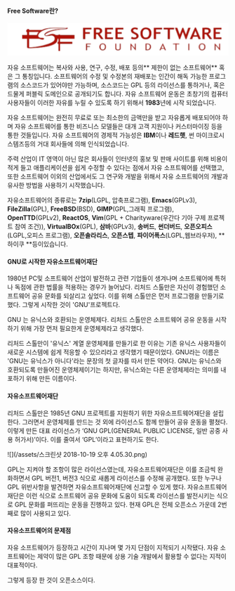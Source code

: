 #### Free Software란?



![](/assets/FSF.png)



자유 소프트웨어는 복사와 사용, 연구, 수정, 배포 등의** 제한이 없는 소프트웨어** 혹은 그 통칭입니다. 소프트웨어의 수정 및 수정본의 재배포는 인간이 해독 가능한 프로그램의 소스코드가 있어야만 가능하며, 소스코드는 GPL 등의 라이선스를 통하거나, 혹은 드물게 퍼블릭 도메인으로 공개되기도 합니다. 자유 소프트웨어 운동은 초창기의 컴퓨터 사용자들이 이러한 자유를 누릴 수 있도록 하기 위해서 **1983**년에 시작 되었습니다.

자유 소프트웨어는 완전히 무료로 또는 최소한의 금액만을 받고 자유롭게 배포되어야 하며 자유 소프트웨어를 통한 비즈니스 모델들은 대개 고객 지원이나 커스터마이징 등을 통한 것들입니다. 자유 소프트웨어의 경제적 가능성은 **IBM**이나 **레드햇**, 썬 마이크로시스템즈등의 거대 회사들에 의해 인식되었습니다.

주력 산업이 IT 영역이 아닌 많은 회사들이 인터넷의 홍보 및 판매 사이트를 위해 비용이 적게 들고 애플리케이션을 쉽게 수정할 수 있다는 점에서 자유 소프트웨어를 선택했고, 또한 소프트웨어 이외의 산업에서도 그 연구와 개발을 위해서 자유 소프트웨어의 개발과 유사한 방법을 사용하기 시작했습니다.

자유소프트웨어의 종류로는 **7zip**\(LGPL, 압축프로그램\), **Emacs**\(GPLv3\), **FileZilla**\(GPL\), **FreeBSD**\(BSD\), **GIMP**\(GPL,그래픽 프로그램\), **OpenTTD**\(GPLv2\), **ReactOS**, **Vim**\(GPL + Charityware\(우간다 기아 구제 프로젝트 참여 조건\)\), **VirtualBOx**\(GPL\), **삼바**\(GPLv3\), **송버드**, **썬더버드**, **오픈오피스**\(LGPL,오피스 프로그램\), **오픈솔라리스**, **오픈스텝**, **파이어폭스**\(LGPL,웹브라우저\), **하이쿠  **등이있습니다.



#### GNU로 시작한 자유소프트웨어재단

1980년 PC및 소프트웨어 산업이 발전하고 관련 기업들이 생겨나며 소프트웨어에 특허나 독점에 관한 법률을 적용하는 경우가 늘어났다. 리처드 스톨만은 자신이 경험했던 소프트웨어 공유 문화를 되살리고 싶었다. 이를 위해 스톨만은 먼저 프로그램을 만들기로 했다. 그렇게 시작한 것이 'GNU'프로젝트다.

GNU 는 유닉스와 호환되는 운영체제다. 리처드 스톨만은 소프트웨어 공유 운동을 시작하기 위해 가장 먼저 필요한게 운영체제라고 생각했다.

리처드 스톨만이 '유닉스' 계열 운영체제를 만들기로 한 이유는 기존 유닉스 사용자들이 새로운 시스템에 쉽게 적응할 수 있으리라고 생각했기 때문이었다. GNU라는 이름은 'GNU는 유닉스가 아니다'라는 문장의 첫 글자를 따서 만든 약어다. GNU는 유닉스와 호환되도록 만들어진 운영체제이기는 하지만, 유닉스와는 다른 운영체제라는 의미를 내포하기 위해 만든 이름이다.



#### 자유소프트웨어재단

리처드 스톨만은 1985년 GNU 프로젝트를 지원하기 위한 자유소프트웨어재단을 설립한다. 그러면서 운영체제를 만드는 것 외에 라이선스도 함께 만들어 공유 운동을 펼쳤다. 이렇게 만든 대표 라이선스가 ‘GNU GPL\(GENERAL PUBLIC LICENSE, 일반 공중 사용 허가서\)’이다. 이를 줄여서 ‘GPL’이라고 표현하기도 한다.

![](/assets/스크린샷 2018-10-19 오후 4.05.30.png)

GPL는 지켜야 할 조항이 많은 라이선스였는데, 자유소프트웨어재단은 이를 조금씩 완화하면서 GPL 버전1, 버전3 식으로 새롭게 라이선스를 수정해 공개했다. 또한 누구나 GPL 위반사항을 발견하면 자유소프트웨어재단에 신고할 수 있게 했다. 자유소프트웨어재단은 이런 식으로 소프트웨어 공유 문화에 도움이 되도록 라이선스를 발전시키는 식으로 GPL 문화를 퍼뜨리는 운동을 진행하고 있다. 현재 GPL은 전체 오픈소스 가운데 2번째로 많이 사용되고 있다.



#### 자유소프트웨어의 문제점

자유 소프트웨어가 등장하고 시간이 지나며 몇 가지 단점이 지적되기 시작됐다. 자유 소프트웨어는 제약이 많은 GPL 조항 때문에 상용 기술 개발에서 활용할 수 없다는 지적이 대표적이다.

그렇게 등장 한 것이 오픈소스이다.

